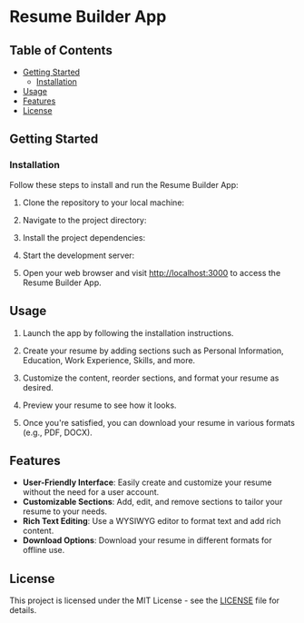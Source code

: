 # Resume Builder App

<!-- ![Resume Builder App Screenshot](screenshot.png) -->

## Table of Contents

- [Getting Started](#getting-started)
  - [Installation](#installation)
- [Usage](#usage)
- [Features](#features)
- [License](#license)

## Getting Started

### Installation

Follow these steps to install and run the Resume Builder App:

1. Clone the repository to your local machine:


2. Navigate to the project directory:


3. Install the project dependencies:


4. Start the development server:


5. Open your web browser and visit [http://localhost:3000](http://localhost:3000) to access the Resume Builder App.

## Usage

1. Launch the app by following the installation instructions.

2. Create your resume by adding sections such as Personal Information, Education, Work Experience, Skills, and more.

3. Customize the content, reorder sections, and format your resume as desired.

4. Preview your resume to see how it looks.

5. Once you're satisfied, you can download your resume in various formats (e.g., PDF, DOCX).

## Features

- **User-Friendly Interface**: Easily create and customize your resume without the need for a user account.
- **Customizable Sections**: Add, edit, and remove sections to tailor your resume to your needs.
- **Rich Text Editing**: Use a WYSIWYG editor to format text and add rich content.
- **Download Options**: Download your resume in different formats for offline use.

## License

This project is licensed under the MIT License - see the [LICENSE](LICENSE) file for details.
